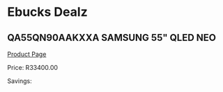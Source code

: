 
# Ebucks Dealz
## QA55QN90AAKXXA SAMSUNG 55" QLED NEO
[Product Page](https://www.ebucks.com/web/shop/productSelected.do?prodId=1226723338&catId=363628796)

Price: R33400.00

Savings: 


	